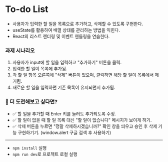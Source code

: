 # To-do List
- 사용자가 입력한 할 일을 목록으로 추가하고, 삭제할 수 있도록 구현한다.
- useState를 활용하여 배열 상태를 관리하는 방법을 익힌다.
- React의 리스트 렌더링 및 이벤트 핸들링을 연습한다.

### 과제 시나리오
1. 사용자가 input에 할 일을 입력하고 "추가하기" 버튼을 클릭.
2. 입력한 할 일이 목록에 추가됨.
3. 각 할 일 항목 오른쪽에 "삭제" 버튼이 있으며, 클릭하면 해당 할 일이 목록에서 제거됨.
4. 새로운 할 일을 입력하면 기존 목록이 유지되면서 추가됨.

### 🚀 더 도전해보고 싶다면?
- ✅ 할 일을 추가할 때 Enter 키를 눌러도 추가되도록 수정.
- ✅ 할 일이 없을 때 할 일 목록 대신 "할 일이 없습니다" 메시지가 보이게 하기.
- ✅ 삭제 버튼을 누르면 "정말 삭제하시겠습니까?" 확인 창을 띄우고 승인 후 삭제 기능 구현하기기. (window.alert 구글 검색 후 사용하기)

---
- `npm install` 실행
- `npm run dev`로 프로젝트 로컬 실행